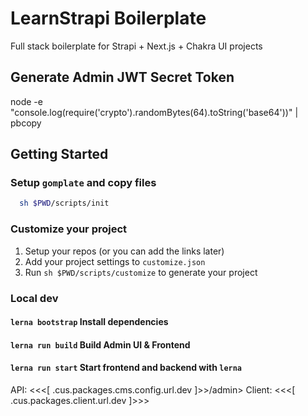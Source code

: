 # LearnStrapi Boilerplate

Full stack boilerplate for Strapi + Next.js + Chakra UI projects

## Generate Admin JWT Secret Token

node -e "console.log(require('crypto').randomBytes(64).toString('base64'))" | pbcopy

## Getting Started

### Setup `gomplate` and copy files

```bash
  sh $PWD/scripts/init
```

### Customize your project

1. Setup your repos (or you can add the links later)
2. Add your project settings to `customize.json`
3. Run `sh $PWD/scripts/customize` to generate your project

### Local dev

#### `lerna bootstrap` Install dependencies

#### `lerna run build` Build Admin UI & Frontend

#### `lerna run start` Start frontend and backend with `lerna`

API: <<<[ .cus.packages.cms.config.url.dev ]>>/admin>
Client: <<<[ .cus.packages.client.url.dev ]>>>
